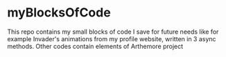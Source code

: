 # myBlocksOfCode

This repo contains my small blocks of code I save for future needs like for example Invader's animations from my profile website, written in 3 async methods.
Other codes contain elements of Arthemore project 
